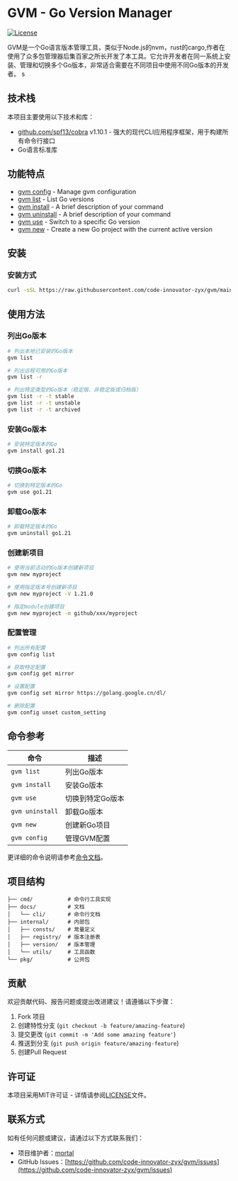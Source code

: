 # GVM - Go Version Manager

[![License](https://img.shields.io/badge/license-MIT-blue.svg)](LICENSE)

GVM是一个Go语言版本管理工具，类似于Node.js的nvm，rust的cargo,作者在使用了众多包管理器后集百家之所长开发了本工具。它允许开发者在同一系统上安装、管理和切换多个Go版本，非常适合需要在不同项目中使用不同Go版本的开发者。
s
## 技术栈

本项目主要使用以下技术和库：

- [github.com/spf13/cobra](https://github.com/spf13/cobra) v1.10.1 - 强大的现代CLI应用程序框架，用于构建所有命令行接口
- Go语言标准库

## 功能特点

* [gvm config](https://github.com/code-innovator-zyx/gvm/tree/main/docs/cli/gvm_config.md)	 - Manage gvm configuration
* [gvm list](https://github.com/code-innovator-zyx/gvm/tree/main/docs/cli/gvm_list.md)	 - List Go versions
* [gvm install](https://github.com/code-innovator-zyx/gvm/tree/main/docs/cli/gvm_install.md)	 - A brief description of your command
* [gvm uninstall](https://github.com/code-innovator-zyx/gvm/tree/main/docs/cli/gvm_uninstall.md)	 - A brief description of your command
* [gvm use](https://github.com/code-innovator-zyx/gvm/tree/main/docs/cli/gvm_use.md)	 - Switch to a specific Go version
* [gvm new](https://github.com/code-innovator-zyx/gvm/tree/main/docs/cli/gvm_new.md)	 - Create a new Go project with the current active version



## 安装

### 安装方式

```bash
curl -sSL https://raw.githubusercontent.com/code-innovator-zyx/gvm/main/install.sh | bash
```

## 使用方法

### 列出Go版本

```bash
# 列出本地已安装的Go版本
gvm list

# 列出远程可用的Go版本
gvm list -r

# 列出特定类型的Go版本（稳定版、非稳定版或归档版）
gvm list -r -t stable
gvm list -r -t unstable
gvm list -r -t archived
```

### 安装Go版本

```bash
# 安装特定版本的Go
gvm install go1.21
```

### 切换Go版本

```bash
# 切换到特定版本的Go
gvm use go1.21
```

### 卸载Go版本

```bash
# 卸载特定版本的Go
gvm uninstall go1.21
```

### 创建新项目

```bash
# 使用当前活动的Go版本创建新项目
gvm new myproject

# 使用指定版本号创建新项目
gvm new myproject -V 1.21.0

# 指定module创建项目
gvm new myproject -m github/xxx/myproject
```

### 配置管理

```bash
# 列出所有配置
gvm config list

# 获取特定配置
gvm config get mirror

# 设置配置
gvm config set mirror https://golang.google.cn/dl/

# 删除配置
gvm config unset custom_setting
```

## 命令参考

| 命令              | 描述        |
|-----------------|-----------|
| `gvm list`      | 列出Go版本    |
| `gvm install`   | 安装Go版本    |
| `gvm use`       | 切换到特定Go版本 |
| `gvm uninstall` | 卸载Go版本    |
| `gvm new`       | 创建新Go项目   |
| `gvm config`    | 管理GVM配置   |

更详细的命令说明请参考[命令文档](docs/cli/gvm.md)。

## 项目结构

```
├── cmd/           # 命令行工具实现
├── docs/          # 文档
│   └── cli/       # 命令行文档
├── internal/      # 内部包
│   ├── consts/    # 常量定义
│   ├── registry/  # 版本注册表
│   ├── version/   # 版本管理
│   └── utils/     # 工具函数
└── pkg/           # 公共包
```

## 贡献

欢迎贡献代码、报告问题或提出改进建议！请遵循以下步骤：

1. Fork 项目
2. 创建特性分支 (`git checkout -b feature/amazing-feature`)
3. 提交更改 (`git commit -m 'Add some amazing feature'`)
4. 推送到分支 (`git push origin feature/amazing-feature`)
5. 创建Pull Request

## 许可证

本项目采用MIT许可证 - 详情请参阅[LICENSE](LICENSE)文件。

## 联系方式

如有任何问题或建议，请通过以下方式联系我们：

- 项目维护者：[mortal](1003941268@qq.com)
- GitHub Issues：[https://github.com/code-innovator-zyx/gvm/issues](https://github.com/code-innovator-zyx/gvm/issues)